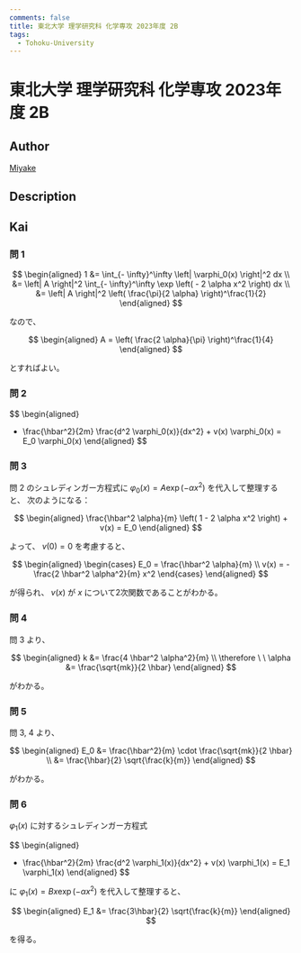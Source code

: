 ```yaml
---
comments: false
title: 東北大学 理学研究科 化学専攻 2023年度 2B
tags:
  - Tohoku-University
---
```

# 東北大学 理学研究科 化学専攻 2023年度 2B

## **Author**
[Miyake](https://miyake.github.io/exams/index.html)

## **Description**

## **Kai**
### 問 1

$$
\begin{aligned}
1
&= \int_{- \infty}^\infty \left| \varphi_0(x) \right|^2 dx
\\
&= \left| A \right|^2 \int_{- \infty}^\infty \exp \left( - 2 \alpha x^2 \right) dx
\\
&= \left| A \right|^2 \left( \frac{\pi}{2 \alpha} \right)^\frac{1}{2}
\end{aligned}
$$

なので、

$$
\begin{aligned}
A = \left( \frac{2 \alpha}{\pi} \right)^\frac{1}{4}
\end{aligned}
$$

とすればよい。

### 問 2

$$
\begin{aligned}
- \frac{\hbar^2}{2m} \frac{d^2 \varphi_0(x)}{dx^2} + v(x) \varphi_0(x) = E_0 \varphi_0(x)
\end{aligned}
$$

### 問 3
問 2 のシュレディンガー方程式に $\varphi_0(x) = A \exp (-\alpha x^2)$ を代入して整理すると、
次のようになる：

$$
\begin{aligned}
\frac{\hbar^2 \alpha}{m} \left( 1 - 2 \alpha x^2 \right) + v(x) = E_0
\end{aligned}
$$

よって、 $v(0)=0$ を考慮すると、

$$
\begin{aligned}
\begin{cases}
E_0 = \frac{\hbar^2 \alpha}{m}
\\
v(x) = - \frac{2 \hbar^2 \alpha^2}{m} x^2
\end{cases}
\end{aligned}
$$

が得られ、 $v(x)$ が $x$ について2次関数であることがわかる。

### 問 4
問 3 より、

$$
\begin{aligned}
k &=  \frac{4 \hbar^2 \alpha^2}{m}
\\
\therefore \ \ 
\alpha &= \frac{\sqrt{mk}}{2 \hbar}
\end{aligned}
$$

がわかる。

### 問 5
問 3, 4 より、

$$
\begin{aligned}
E_0
&= \frac{\hbar^2}{m} \cdot \frac{\sqrt{mk}}{2 \hbar}
\\
&= \frac{\hbar}{2} \sqrt{\frac{k}{m}}
\end{aligned}
$$

がわかる。

### 問 6
$\varphi_1(x)$ に対するシュレディンガー方程式

$$
\begin{aligned}
- \frac{\hbar^2}{2m} \frac{d^2 \varphi_1(x)}{dx^2} + v(x) \varphi_1(x) = E_1 \varphi_1(x)
\end{aligned}
$$

に $\varphi_1(x) = Bx \exp( - \alpha x^2)$ を代入して整理すると、

$$
\begin{aligned}
E_1 &= \frac{3\hbar}{2} \sqrt{\frac{k}{m}}
\end{aligned}
$$

を得る。